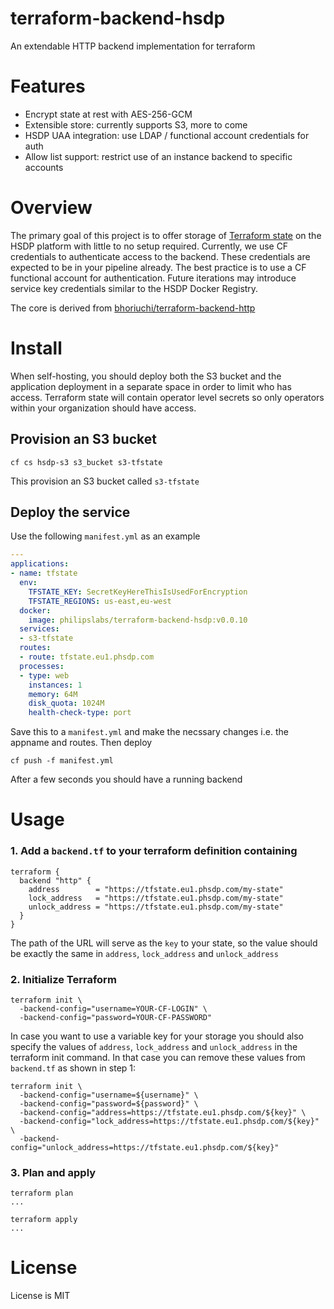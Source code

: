 # terraform-backend-hsdp
An extendable HTTP backend implementation for terraform

# Features

* Encrypt state at rest with AES-256-GCM
* Extensible store: currently supports S3, more to come
* HSDP UAA integration: use LDAP / functional account credentials for auth
* Allow list support: restrict use of an instance backend to specific accounts

# Overview

The primary goal of this project is to offer storage of [Terraform state](https://www.terraform.io/docs/state/index.html) on the HSDP platform with little to no setup required. 
Currently, we use CF credentials to authenticate access to the backend. 
These credentials are expected to be in your pipeline already. 
The best practice is to use a CF functional account for authentication.
Future iterations may introduce service key credentials similar to the HSDP Docker Registry.

The core is derived from [bhoriuchi/terraform-backend-http](https://github.com/bhoriuchi/terraform-backend-http)

# Install
When self-hosting, you should deploy both the S3 bucket and the application deployment
in a separate space in order to limit who has access. Terraform state will contain operator
level secrets so only operators within your organization should have access.

## Provision an S3 bucket

```shell
cf cs hsdp-s3 s3_bucket s3-tfstate
```

This provision an S3 bucket called `s3-tfstate`


## Deploy the service

Use the following `manifest.yml` as an example

```yaml
---
applications:
- name: tfstate
  env:
    TFSTATE_KEY: SecretKeyHereThisIsUsedForEncryption
    TFSTATE_REGIONS: us-east,eu-west
  docker:
    image: philipslabs/terraform-backend-hsdp:v0.0.10
  services:
  - s3-tfstate
  routes:
  - route: tfstate.eu1.phsdp.com
  processes:
  - type: web
    instances: 1
    memory: 64M
    disk_quota: 1024M
    health-check-type: port
```

Save this to a `manifest.yml` and make the necssary changes i.e. the appname and routes. Then deploy

```shell
cf push -f manifest.yml
```

After a few seconds you should have a running backend

# Usage

### 1. Add a `backend.tf` to your terraform definition containing

```hcl
terraform {
  backend "http" {
    address        = "https://tfstate.eu1.phsdp.com/my-state"
    lock_address   = "https://tfstate.eu1.phsdp.com/my-state"
    unlock_address = "https://tfstate.eu1.phsdp.com/my-state"
  }
}
```

The path of the URL will serve as the `key` to your state, so the value should be exactly the same in `address`, `lock_address` and `unlock_address`

### 2. Initialize Terraform

```shell
terraform init \
  -backend-config="username=YOUR-CF-LOGIN" \
  -backend-config="password=YOUR-CF-PASSWORD"
```

In case you want to use a variable key for your storage you should also specify the values of `address`, `lock_address` and `unlock_address` in the terraform init command. In that
case you can remove these values from `backend.tf` as shown in step 1:

```shell
terraform init \
  -backend-config="username=${username}" \
  -backend-config="password=${password}" \
  -backend-config="address=https://tfstate.eu1.phsdp.com/${key}" \
  -backend-config="lock_address=https://tfstate.eu1.phsdp.com/${key}" \
  -backend-config="unlock_address=https://tfstate.eu1.phsdp.com/${key}"

```

### 3. Plan and apply

```shell
terraform plan
...

terraform apply
...
```

# License
License is MIT
